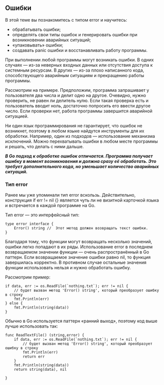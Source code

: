 ## Ошибки

В этой теме вы познакомитесь с типом error и научитесь:

* обрабатывать ошибки;
* определять свои типы ошибок и генерировать ошибки при возникновении аварийных ситуаций;
* «упаковывать» ошибки;
* создавать panic ошибки и восстанавливать работу программы.

При выполнении любой программы могут возникать ошибки. В одних случаях — из-за неверных входных данных или отсутствия доступа к системным ресурсам. В других — из-за плохо написанного кода, способствующего аварийным ситуациям и прекращению работы программы.

Рассмотрим на примере. Предположим, программа запрашивает у пользователя два числа и делит одно на другое. Очевидно, нужно проверить, не равен ли делитель нулю. Если такая проверка есть и пользователь вводит ноль, достаточно попросить его ввести другое число. Если проверки нет, работа программы завершится аварийной ситуацией.

Ни один язык программирования не гарантирует, что ошибок не возникнет, поэтому в любом языке найдутся инструменты для их обработки. Например, один из подходов — использование механизма исключений. Можно перехватывать ошибки в любом месте программы и решать, что делать с ними дальше.

***В Go подход к обработке ошибок отличается. Программа получает ошибку в момент возникновения и должна сразу её обработать. Это требует дополнительного кода, но уменьшает количество аварийных ситуаций.***


### Тип error

Ранее мы уже упоминали тип error вскользь. Действительно, конструкция if err != nil {} является чуть ли не визитной карточкой языка и встречается в каждой программе на Go. 

Тип error — это интерфейсный тип:

```
type error interface {
    Error() string //  Этот метод должен возвращать текст ошибки. 
}
```

Благодаря тому, что функции могут возвращать несколько значений, ошибки легко попадают в их ряды. Использование error в последнем возвращаемом значении функции — очень распространённый в Go паттерн. Если возвращаемое значение ошибки равно nil, то функция завершилась корректно. В противном случае остальные значения функции использовать нельзя и нужно обработать ошибку.

Рассмотрим пример:
```
if data, err := os.ReadFile(`nothing.txt`); err != nil {
    // будет вызван метод 'Error() string', который преобразует ошибку в строку
    fmt.Println(err)
} else {
    fmt.Println(string(data))
} 
```

Обычно в Go используется паттерн «ранний выход», поэтому код выше лучше использовать так: 
```
func ReadTextFile() (string,error) {
    if data, err := os.ReadFile(`nothing.txt`); err != nil {
        // будет вызван метод 'Error() string', который преобразует ошибку в строку
        fmt.Println(err)
        return err
    }   
    fmt.Println(string(data))
    return string(data), nil 
    
} 
```
